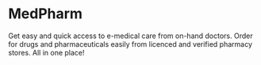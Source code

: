 # MedPharm

Get easy and quick access to e-medical care from on-hand doctors. 
Order for drugs and pharmaceuticals easily from licenced and verified pharmacy stores.
All in one place!
